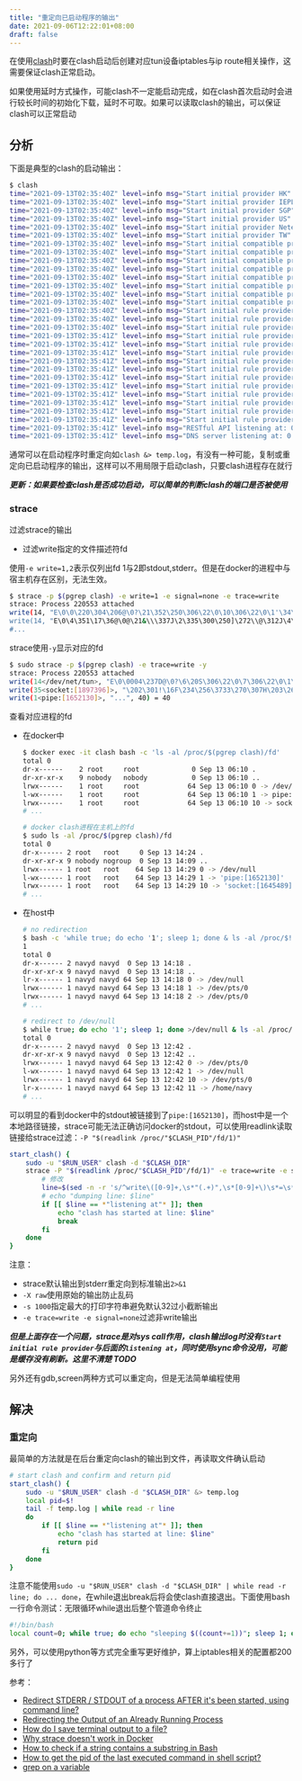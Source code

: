 ```yaml
---
title: "重定向已启动程序的输出"
date: 2021-09-06T12:22:01+08:00
draft: false
---
```


在使用[clash](https://github.com/Dreamacro/clash)时要在clash启动后创建对应tun设备iptables与ip route相关操作，这需要保证clash正常启动。

如果使用延时方式操作，可能clash不一定能启动完成，如在clash首次启动时会进行较长时间的初始化下载，延时不可取。如果可以读取clash的输出，可以保证clash可以正常启动
<!--more-->
## 分析

下面是典型的clash的启动输出：

```sh
$ clash
time="2021-09-13T02:35:40Z" level=info msg="Start initial provider HK"
time="2021-09-13T02:35:40Z" level=info msg="Start initial provider IEPL"
time="2021-09-13T02:35:40Z" level=info msg="Start initial provider SGP"
time="2021-09-13T02:35:40Z" level=info msg="Start initial provider US"
time="2021-09-13T02:35:40Z" level=info msg="Start initial provider NeteaseMusic"
time="2021-09-13T02:35:40Z" level=info msg="Start initial provider TW"
time="2021-09-13T02:35:40Z" level=info msg="Start initial compatible provider GoogleCN"
time="2021-09-13T02:35:40Z" level=info msg="Start initial compatible provider Proxy"
time="2021-09-13T02:35:40Z" level=info msg="Start initial compatible provider Epic"
time="2021-09-13T02:35:40Z" level=info msg="Start initial compatible provider Apple"
time="2021-09-13T02:35:40Z" level=info msg="Start initial compatible provider SSH22"
time="2021-09-13T02:35:40Z" level=info msg="Start initial compatible provider Icloud"
time="2021-09-13T02:35:40Z" level=info msg="Start initial compatible provider Final-Match"
time="2021-09-13T02:35:40Z" level=info msg="Start initial compatible provider Telegram"
time="2021-09-13T02:35:40Z" level=info msg="Start initial rule provider direct"
time="2021-09-13T02:35:40Z" level=info msg="Start initial rule provider telegramcidr"
time="2021-09-13T02:35:40Z" level=info msg="Start initial rule provider reject"
time="2021-09-13T02:35:41Z" level=info msg="Start initial rule provider gfw"
time="2021-09-13T02:35:41Z" level=info msg="Start initial rule provider tld-not-cn"
time="2021-09-13T02:35:41Z" level=info msg="Start initial rule provider cncidr"
time="2021-09-13T02:35:41Z" level=info msg="Start initial rule provider proxy"
time="2021-09-13T02:35:41Z" level=info msg="Start initial rule provider lancidr"
time="2021-09-13T02:35:41Z" level=info msg="Start initial rule provider icloud"
time="2021-09-13T02:35:41Z" level=info msg="Start initial rule provider netease-music"
time="2021-09-13T02:35:41Z" level=info msg="Start initial rule provider greatfire"
time="2021-09-13T02:35:41Z" level=info msg="Start initial rule provider apple"
time="2021-09-13T02:35:41Z" level=info msg="Start initial rule provider private"
time="2021-09-13T02:35:41Z" level=info msg="Start initial rule provider google"
time="2021-09-13T02:35:41Z" level=info msg="RESTful API listening at: 0.0.0.0:9090"
time="2021-09-13T02:35:41Z" level=info msg="DNS server listening at: 0.0.0.0:5353"
```

通常可以在启动程序时重定向如`clash &> temp.log`，有没有一种可能，复制或重定向已启动程序的输出，这样可以不用局限于启动clash，只要clash进程存在就行

***更新：如果要检查clash是否成功启动，可以简单的判断clash的端口是否被使用***

### strace

过滤strace的输出

- 过滤write指定的文件描述符fd

使用`-e write=1,2`表示仅列出fd 1与2即stdout,stderr。但是在docker的进程中与宿主机存在区别，无法生效。

```bash
$ strace -p $(pgrep clash) -e write=1 -e signal=none -e trace=write
strace: Process 220553 attached
write(14, "E\0\0\220\304\206@\0?\21\352\250\306\22\0\10\306\22\0\1'\34\36a\0|\204\334\0\1\0`"..., 144) = 144
write(14, "E\0\4\351\17\36@\0@\21&\\\337J\2\335\300\250]\272\\@\312J\4\325\302m\27\376\375\0"..., 1257) = 1257
#...
```

strace使用`-y`显示对应的fd

```bash
$ sudo strace -p $(pgrep clash) -e trace=write -y
strace: Process 220553 attached
write(14</dev/net/tun>, "E\0\0004\237D@\0?\6\20S\306\22\0\7\306\22\0\1\221 \36a>[\376\316\234k\271\274"..., 52) = 52
write(35<socket:[1897396]>, "\202\301!\16F\234\256\3733\270\307H\203\265!\223H\344_#\337)d\223\310~]%m\362\250\202"..., 71) = 71
write(1<pipe:[1652130]>, "...", 40) = 40
```

查看对应进程的fd

- 在docker中

    ```bash
    $ docker exec -it clash bash -c 'ls -al /proc/$(pgrep clash)/fd'
    total 0
    dr-x------    2 root     root             0 Sep 13 06:10 .
    dr-xr-xr-x    9 nobody   nobody           0 Sep 13 06:10 ..
    lrwx------    1 root     root            64 Sep 13 06:10 0 -> /dev/null
    l-wx------    1 root     root            64 Sep 13 06:10 1 -> pipe:[1652130]
    lrwx------    1 root     root            64 Sep 13 06:10 10 -> socket:[1645489]
    # ...

    # docker clash进程在主机上的fd
    $ sudo ls -al /proc/$(pgrep clash)/fd
    total 0
    dr-x------ 2 root   root     0 Sep 13 14:24 .
    dr-xr-xr-x 9 nobody nogroup  0 Sep 13 14:09 ..
    lrwx------ 1 root   root    64 Sep 13 14:29 0 -> /dev/null
    l-wx------ 1 root   root    64 Sep 13 14:29 1 -> 'pipe:[1652130]'
    lrwx------ 1 root   root    64 Sep 13 14:29 10 -> 'socket:[1645489]'
    # ...
    ```

- 在host中

    ```bash
    # no redirection
    $ bash -c 'while true; do echo '1'; sleep 1; done & ls -al /proc/$!/fd && kill -9 $!'
    1
    total 0
    dr-x------ 2 navyd navyd  0 Sep 13 14:18 .
    dr-xr-xr-x 9 navyd navyd  0 Sep 13 14:18 ..
    lr-x------ 1 navyd navyd 64 Sep 13 14:18 0 -> /dev/null
    lrwx------ 1 navyd navyd 64 Sep 13 14:18 1 -> /dev/pts/0
    lrwx------ 1 navyd navyd 64 Sep 13 14:18 2 -> /dev/pts/0
    # ...

    # redirect to /dev/null
    $ while true; do echo '1'; sleep 1; done >/dev/null & ls -al /proc/$!/fd && kill -9 $!
    total 0
    dr-x------ 2 navyd navyd  0 Sep 13 12:42 .
    dr-xr-xr-x 9 navyd navyd  0 Sep 13 12:42 ..
    lrwx------ 1 navyd navyd 64 Sep 13 12:42 0 -> /dev/pts/0
    l-wx------ 1 navyd navyd 64 Sep 13 12:42 1 -> /dev/null
    lrwx------ 1 navyd navyd 64 Sep 13 12:42 10 -> /dev/pts/0
    lr-x------ 1 navyd navyd 64 Sep 13 12:42 11 -> /home/navy
    # ...
    ```

可以明显的看到docker中的stdout被链接到了`pipe:[1652130]`，而host中是一个本地路径链接，strace可能无法正确访问docker的stdout，可以使用readlink读取链接给strace过滤：`-P "$(readlink /proc/"$CLASH_PID"/fd/1)"`

```bash
start_clash() {
    sudo -u "$RUN_USER" clash -d "$CLASH_DIR"
    strace -P "$(readlink /proc/"$CLASH_PID"/fd/1)" -e trace=write -e signal=none -s 1000 -X raw -p "$CLASH_PID" 2>&1 | while read -r line; do
        # 修改
        line=$(sed -n -r 's/^write\([0-9]+,\s*"(.+)",\s*[0-9]+\)\s*=\s*[[:digit:]]+$/\1/p' <<< "$line")
        # echo "dumping line: $line"
        if [[ $line == *"listening at"* ]]; then
            echo "clash has started at line: $line"
            break
        fi
    done
}
```

注意：

- strace默认输出到stderr重定向到标准输出`2>&1`
- `-X raw`使用原始的输出防止乱码
- `-s 1000`指定最大的打印字符串避免默认32过小截断输出
- `-e trace=write -e signal=none`过滤非write输出

***但是上面存在一个问题，strace是对sys call作用，clash输出log时没有`Start initial rule provider`与后面的`listening at`，同时使用sync命令没用，可能是缓存没有刷新。这里不清楚 TODO***

<!-- TODO -->

另外还有gdb,screen两种方式可以重定向，但是无法简单编程使用

## 解决

### 重定向

最简单的方法就是在后台重定向clash的输出到文件，再读取文件确认启动

```bash
# start clash and confirm and return pid
start_clash() {
    sudo -u "$RUN_USER" clash -d "$CLASH_DIR" &> temp.log
    local pid=$!
    tail -f temp.log | while read -r line
    do
        if [[ $line == *"listening at"* ]]; then
            echo "clash has started at line: $line"
            return pid
        fi
    done
}
```

注意不能使用`sudo -u "$RUN_USER" clash -d "$CLASH_DIR" | while read -r line; do ... done`，在while退出break后将会使clash直接退出。下面使用bash一行命令测试：无限循环while退出后整个管道命令终止

```bash
#!/bin/bash
local count=0; while true; do echo "sleeping $((count+=1))"; sleep 1; done | while read line; do echo "read $line"; if [[ $line == *"9"* ]]; then echo "end $line"; break; fi; done
```

另外，可以使用python等方式完全重写更好维护，算上iptables相关的配置都200多行了

参考：

- [Redirect STDERR / STDOUT of a process AFTER it's been started, using command line?](https://stackoverflow.com/questions/593724/redirect-stderr-stdout-of-a-process-after-its-been-started-using-command-lin)
- [Redirecting the Output of an Already Running Process](https://www.baeldung.com/linux/redirect-output-of-running-process)
- [How do I save terminal output to a file?](https://askubuntu.com/a/731237)
- [Why strace doesn't work in Docker](https://jvns.ca/blog/2020/04/29/why-strace-doesnt-work-in-docker/)
- [How to check if a string contains a substring in Bash](https://stackoverflow.com/a/229606/8566831)
- [How to get the pid of the last executed command in shell script?](https://unix.stackexchange.com/questions/30370/how-to-get-the-pid-of-the-last-executed-command-in-shell-script)
- [grep on a variable](https://unix.stackexchange.com/a/163814)
